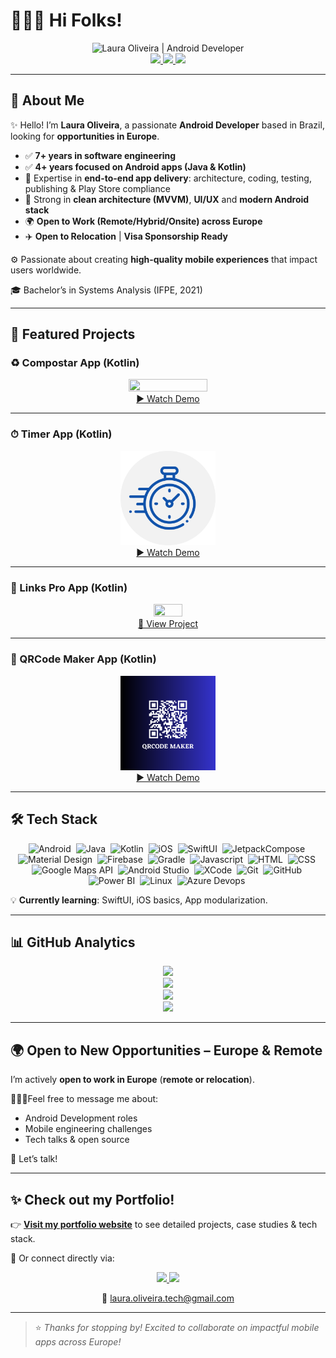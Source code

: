 # 👩🏻‍💻 Hi Folks!

<div align="center">
<img src="https://media.licdn.com/dms/image/D4D03AQFOXbt5U3Slig/profile-displayphoto-shrink_800_800/0/1709545079989?e=2147483647&v=beta&t=_bGBizJkjUCkTjcH2pLxqpLYDL_eCa0R3wSl8Ep1HBo" alt="Laura Oliveira | Android Developer" width="45%" height="45%"/>
</div>

<div align="center">

<a href="https://www.linkedin.com/in/laura-oliveira-mobile/">
  <img src="https://img.shields.io/badge/LinkedIn-blue?style=plastic&logo=linkedin&logoColor=white" height="30">
</a>
<a href="https://www.laura-oliveira-mobile.com">
  <img src="https://img.shields.io/badge/Portfolio-F28B50?style=plastic&logoColor=white" height="30">
</a>
<a href="https://api.whatsapp.com/send?phone=5581997207924&text=Olá!">
  <img src="https://img.shields.io/badge/Whatsapp-4CA143?style=plastic&logo=whatsapp&logoColor=white" height="30">
</a>

</div>

---

## 👋 About Me

✨ Hello! I’m **Laura Oliveira**, a passionate **Android Developer** based in Brazil, looking for **opportunities in Europe**.

- ✅ **7+ years in software engineering**
- ✅ **4+ years focused on Android apps (Java & Kotlin)**
- 📱 Expertise in **end-to-end app delivery**: architecture, coding, testing, publishing & Play Store compliance
- 🧩 Strong in **clean architecture (MVVM)**, **UI/UX** and **modern Android stack**
- 🌍 **Open to Work (Remote/Hybrid/Onsite) across Europe**
- ✈️ **Open to Relocation** | **Visa Sponsorship Ready** 

⚙️ Passionate about creating **high-quality mobile experiences** that impact users worldwide.  

🎓 Bachelor’s in Systems Analysis (IFPE, 2021)

---

## 🚀 Featured Projects

### ♻️ Compostar App (Kotlin)
<div align="center">
<img src="https://github.com/Laura-Oliveira/verdieira-app/blob/main/img/logo_compostar.png" width="50%" height="50%">
<br>
<a href="https://youtube.com/shorts/wlg6qj-URA4?feature=share">▶ Watch Demo</a>
</div>

---

### ⏱ Timer App (Kotlin)
<div align="center">
<img src="https://raw.githubusercontent.com/Laura-Oliveira/QRCode-Maker/main/img/timer.png" width="30%" height="30%">
<br>
<a href="https://youtube.com/shorts/4QeF8S3jBHQ?feature=share">▶ Watch Demo</a>
</div>

---

### 🔗 Links Pro App (Kotlin)
<div align="center">
<img src="https://github.com/Laura-Oliveira/Links-Pro-1/blob/main/app/src/main/ic_icon-playstore.png" width="30%" height="30%">
<br>
<a href="https://laura-oliveira.github.io/english_page.html#projects_section">📌 View Project</a>
</div>

---

### 📸 QRCode Maker App (Kotlin)
<div align="center">
<img src="https://github.com/Laura-Oliveira/QRCode-Maker/blob/main/img/qr-code.png" width="30%" height="30%">
<br>
<a href="https://youtube.com/shorts/nDz_QD-xhlo?feature=share">▶ Watch Demo</a>
</div>

---

## 🛠 Tech Stack

<div align="center">

![Android](https://img.shields.io/badge/-Android-05122A?style=for-the-badge&logo=android&logoColor=green)&nbsp;
![Java](https://img.shields.io/badge/-Java-05122A?style=for-the-badge&logo=java&logoColor=white)&nbsp;
![Kotlin](https://img.shields.io/badge/-Kotlin-05122A?style=for-the-badge&logo=kotlin)&nbsp;
![iOS](https://img.shields.io/badge/-iOS-05122A?style=for-the-badge&logo=apple)&nbsp;
![SwiftUI](https://img.shields.io/badge/-SwiftUI-05122A?style=for-the-badge&logo=swift)&nbsp;
![JetpackCompose](https://img.shields.io/badge/-JetpackCompose-05122A?style=for-the-badge&logo=jetpackcompose&logoColor=green)&nbsp;
![Material Design](https://img.shields.io/badge/-MaterialDesign-05122A?style=for-the-badge&logo=materialdesign&logoColor=white)&nbsp;
![Firebase](https://img.shields.io/badge/-Firebase-05122A?style=for-the-badge&logo=firebase)&nbsp;
![Gradle](https://img.shields.io/badge/-Gradle-05122A?style=for-the-badge&logo=gradle&logoColor=green)&nbsp;
![Javascript](https://img.shields.io/badge/-Javascript-05122A?style=for-the-badge&logo=javascript)&nbsp;
![HTML](https://img.shields.io/badge/-Html-05122A?style=for-the-badge&logo=html5)&nbsp;
![CSS](https://img.shields.io/badge/-Css-05122A?style=for-the-badge&logo=css3&logoColor=blue)&nbsp;
![Google Maps API](https://img.shields.io/badge/-GoogleMaps-05122A?style=for-the-badge&logo=googlemaps)&nbsp;
![Android Studio](https://img.shields.io/badge/-AndroidStudio-05122A?style=for-the-badge&logo=androidstudio&logoColor=green)&nbsp;
![XCode](https://img.shields.io/badge/-Xcode-05122A?style=for-the-badge&logo=xcode)&nbsp;
![Git](https://img.shields.io/badge/-Git-05122A?style=for-the-badge&logo=git)&nbsp;
![GitHub](https://img.shields.io/badge/-GitHub-05122A?style=for-the-badge&logo=github)&nbsp;
![Power BI](https://img.shields.io/badge/-PowerBi-05122A?style=for-the-badge&logo=powerbi)&nbsp;
![Linux](https://img.shields.io/badge/-Linux-05122A?style=for-the-badge&logo=linux&logoColor=white)&nbsp;
![Azure Devops](https://img.shields.io/badge/-AzureDevops-05122A?style=for-the-badge&logo=azuredevops&logoColor=blue)&nbsp;
</div>

💡 **Currently learning**: SwiftUI, iOS basics, App modularization.

---

## 📊 GitHub Analytics

<p>

</p>

<p align="center">
 <img src="https://github-readme-stats.vercel.app/api/top-langs/?username=Laura-Oliveira&langs_count=8&theme=shades-of-purple">
<br>
 <img src="https://github-readme-stats.vercel.app/api?username=Laura-Oliveira&count_private=true&show_icons=true&theme=shades-of-purple">
<br>
<img src="https://github-readme-streak-stats.herokuapp.com/?user=Laura-Oliveira&hide_border=true&theme=shades-of-purple">
<br>
<img src="https://github-profile-trophy.vercel.app/?username=Laura-Oliveira&theme=solarized_dark">
<br>
</p>


---

## 🌍 Open to New Opportunities – Europe & Remote

I’m actively **open to work in Europe** (**remote or relocation**).  

👩🏻‍💻Feel free to message me about:
- Android Development roles
- Mobile engineering challenges
- Tech talks & open source

📩 Let’s talk!

---

## ✨ Check out my Portfolio!

👉 [**Visit my portfolio website**](https://www.laura-oliveira-mobile.com) to see detailed projects, case studies & tech stack.

💬 Or connect directly via:
<div align="center">

<a href="https://www.linkedin.com/in/laura-oliveira-mobile/">
  <img src="https://img.shields.io/badge/LinkedIn-blue?style=plastic&logo=linkedin&logoColor=white" height="30">
</a>
<a href="https://api.whatsapp.com/send?phone=5581997207924&text=Hello-from-Github!">
  <img src="https://img.shields.io/badge/Whatsapp-4CA143?style=plastic&logo=whatsapp&logoColor=white" height="30">
</a>
 
📩 laura.oliveira.tech@gmail.com
</div>

---

> ⭐ *Thanks for stopping by! Excited to collaborate on impactful mobile apps across Europe!*
